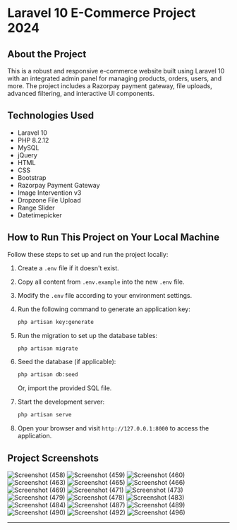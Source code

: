 # Laravel 10 E-Commerce Project 2024

## About the Project
This is a robust and responsive e-commerce website built using Laravel 10 with an integrated admin panel for managing products, orders, users, and more. The project includes a Razorpay payment gateway, file uploads, advanced filtering, and interactive UI components.

## Technologies Used
- Laravel 10
- PHP 8.2.12
- MySQL
- jQuery
- HTML
- CSS
- Bootstrap
- Razorpay Payment Gateway
- Image Intervention v3
- Dropzone File Upload
- Range Slider
- Datetimepicker

## How to Run This Project on Your Local Machine
Follow these steps to set up and run the project locally:

1. Create a `.env` file if it doesn't exist.
2. Copy all content from `.env.example` into the new `.env` file.
3. Modify the `.env` file according to your environment settings.
4. Run the following command to generate an application key:
   ```bash
   php artisan key:generate
   ```
5. Run the migration to set up the database tables:
   ```bash
   php artisan migrate
   ```
6. Seed the database (if applicable):
   ```bash
   php artisan db:seed
   ```
   Or, import the provided SQL file.

7. Start the development server:
   ```bash
   php artisan serve
   ```
8. Open your browser and visit `http://127.0.0.1:8000` to access the application.

## Project Screenshots
![Screenshot (458)](https://github.com/user-attachments/assets/c1f19636-58e7-434d-a5d8-bcd60164037f)
![Screenshot (459)](https://github.com/user-attachments/assets/9c9725d3-3dae-405a-a8df-b26982613719)
![Screenshot (460)](https://github.com/user-attachments/assets/6de70db5-73ad-4c85-bdd0-4fc364693db0)
![Screenshot (463)](https://github.com/user-attachments/assets/3ebd7585-189e-4b30-b266-608b3e79844b)
![Screenshot (465)](https://github.com/user-attachments/assets/37eec135-7c61-4642-9f09-2c933e584119)
![Screenshot (466)](https://github.com/user-attachments/assets/08a91b90-65c2-4629-a445-e8b0f67d65ff)
![Screenshot (469)](https://github.com/user-attachments/assets/8b81524c-a604-45b6-9e61-01e40fc459b7)
![Screenshot (471)](https://github.com/user-attachments/assets/441a83de-167f-4825-967c-415fe4fa5a28)
![Screenshot (473)](https://github.com/user-attachments/assets/f7be70f7-ec35-4efa-9bfe-ce43b1cc87a1)
![Screenshot (479)](https://github.com/user-attachments/assets/6fdac0ec-ce0c-4734-ad08-40b5e0df711d)
![Screenshot (478)](https://github.com/user-attachments/assets/11e84ac6-0443-4a58-ab7a-b7534d307eb4)
![Screenshot (483)](https://github.com/user-attachments/assets/f1d5b2b5-292c-4643-b0d0-b3a48efe5ddb)
![Screenshot (484)](https://github.com/user-attachments/assets/96995e67-c0bb-45b8-9317-5ee700a5e4f7)
![Screenshot (487)](https://github.com/user-attachments/assets/b7aaf8be-046f-4011-8cd8-72a2b032ec53)
![Screenshot (489)](https://github.com/user-attachments/assets/ed8c15ae-876f-417c-b94c-cd5880808107)
![Screenshot (490)](https://github.com/user-attachments/assets/815d69a7-bff5-4d29-abd6-a927840f61bf)
![Screenshot (492)](https://github.com/user-attachments/assets/2c03221f-cdc7-4c46-8724-97b170aebdb5)
![Screenshot (496)](https://github.com/user-attachments/assets/f8616446-f0eb-48fd-a571-01dae6521107)

---
